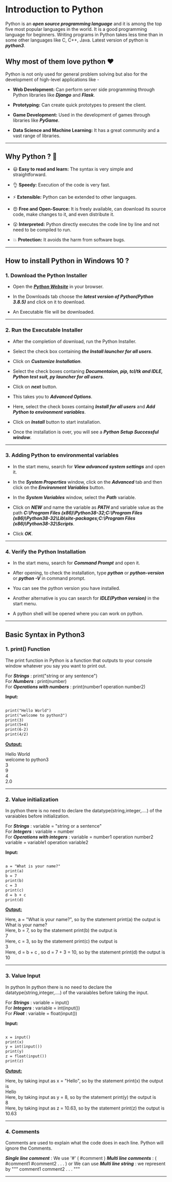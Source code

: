 # Introduction to Python 

Python is an ***open source programming language*** and it is among the top five most popular languages in the world. It is a good programming language for beginners. Writing programs in Python takes less time than in some other languages like C, C++, Java. Latest version of python is ***python3***.

## Why most of them love python :heart:

Python is not only used for general problem solving but also for the development of high-level applications like -

* **Web Development:** Can perform server side programming through Python libraries like ***Django*** and ***Flask***.

* **Prototyping:** Can create quick prototypes to present the client.

* **Game Development:** Used in the development of games through libraries like ***PyGame***.

* **Data Science and Machine Learning:** It has a great community and a vast range of libraries.

<hr>

## Why Python ? :thinking:

* :smiley: **Easy to read and learn:** The syntax is very simple and straightforward.

* :ok_hand: **Speedy:** Execution of the code is very fast.

* :zap: **Extensible:** Python can be extended to other languages.

* :heart_eyes: **Free and Open-Source:** It is freely available, can download its source code, make changes to it, and even distribute it.

* :open_mouth: **Interpreted:** Python directly executes the code line by line and not need to be compiled to run.

* :boom: **Protection:** It avoids the harm from software bugs.

<hr>

## How to install Python in Windows 10 ? 

### 1. Download the Python Installer

* Open the ***[Python Website](https://www.python.org/downloads/)*** in your browser.

* In the Downloads tab choose the ***latest version of Python(Python 3.8.5)*** and click on it to download.

* An Executable file will be downloaded.

<hr>

### 2. Run the Executable Installer

* After the completion of download, run the Python Installer.

* Select the check box containing ***the Install launcher for all users***.

* Click on ***Customize Installation***.

* Select the check boxes contaning ***Documentaion, pip, tcl/tk and IDLE, Python test suit, py launcher for all users***.

* Click on ***next*** button.

* This takes you to ***Advanced Options***.

* Here, select the check boxes containg ***Install for all users*** and ***Add Python to environment variables***.

* Click on ***Install*** button to start installation.

* Once the installation is over, you will see a ***Python Setup Successful window***.

<hr>

### 3. Adding Python to environmental variables

* In the start menu, search for ***View advanced system settings*** and open it.

* In the ***System Properties*** window, click on the ***Advanced*** tab and then click on the ***Environment Variables*** button.

* In the ***System Variables*** window, select the ***Path*** variable.

* Click on ***NEW*** and name the variable as ***PATH*** and variable value as the path ***C:\Program Files (x86)\Python38-32;C:\Program Files (x86)\Python38-32\Lib\site-packages;C:\Program Files (x86)\Python38-32\Scripts***.

* Click ***OK***.

<hr>

### 4. Verify the Python Installation

* In the start menu, search for ***Command Prompt*** and open it.

* After opening, to check the installation, type ***python*** or ***python-version*** or ***python -V*** in command prompt.

* You can see the python version you have installed.

* Another alternative is you can search for ***IDLE(Python version)*** in the start menu.

* A python shell will be opened where you can work on python.

<hr>

## Basic Syntax in Python3

### 1. print() Function

The print function in Python is a function that outputs to your console window whatever you say you want to print out.

For ***Strings*** : print("string or any sentence")\
For ***Numbers*** : print(number)\
For ***Operations with numbers*** : print(number1 operation number2)

**Input:**

</ins>

```md

print("Hello World")
print("welcome to python3")
print(3)
print(5+4)
print(6-2)
print(4/2)
```

**<ins>Output:</ins>**

Hello World\
welcome to python3\
3\
9\
4\
2.0

<hr>

### 2. Value initialization

In python there is no need to declare the datatype(string,integer,....) of the varaiables before initialization.

For ***Strings*** : variable = "string or a sentence"\
For ***Integers*** : variable = number\
For ***Operations with integers*** : variable = number1 operation number2\
variable = variable1 operation variable2

**Input:**

</ins>

```md

a = "What is your name?"
print(a)
b = 7
print(b)
c = 3
print(c)
d = b + c
print(d)
```

**<ins>Output:</ins>**

Here, a = "What is your name?", so by the statement print(a) the output is\
What is your name?\
Here, b = 7, so by the statement print(b) the output is\
7\
Here, c = 3, so by the statement print(c) the output is\
3\
Here, d = b + c , so d = 7 + 3 = 10, so by the statement print(d) the output is\
10

<hr>

### 3. Value Input

In python In python there is no need to declare the datatype(string,integer,....) of the varaiables before taking the input.

For ***Strings*** : variable = input()\
For ***Integers*** : variable = int(input())\
For ***Float*** : variable = float(input())

**Input:**

</ins>

```md

x = input()
print(x)
y = int(input())
print(y)
z = float(input())
print(z)
```

**<ins>Output:</ins>**

Here, by taking input as x = "Hello", so by the statement print(x) the output is\
Hello\
Here, by taking input as y = 8, so by the statement print(y) the output is\
8\
Here, by taking input as z = 10.63, so by the statement print(z) the output is\
10.63

<hr>

### 4. Comments

Comments are used to explain what the code does in each line. Python will ignore the Comments.

***Single line comment*** : We use '#' ( #comment )
***Multi line comments*** : ( #comment1
                              #comment2
                              .
                              .
                              .
                             )
                   or
We can use ***Multi line string*** : we represent by """ 
                                                          comment1
                                                          comment2
                                                          .
                                                          .
                                                          .
                                                      """
                                                      
                                                      
<hr>
                                                       



























































